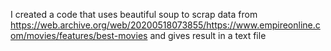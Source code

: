 I created a code that uses beautiful soup to scrap data from https://web.archive.org/web/20200518073855/https://www.empireonline.com/movies/features/best-movies and gives result in a text file
